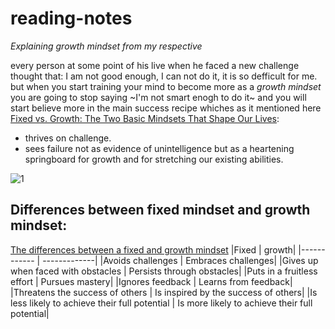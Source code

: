 # reading-notes
*Explaining growth mindset from my respective*

every person at some point of his live when he faced a new challenge thought that: I am not good enough, I can not do it, it is so defficult for me. 
but when you start training your mind to become more as a *growth mindset* you are going to stop saying ~I'm not smart enogh to do it~ and you will start believe more in the main success recipe whiches as it mentioned here [Fixed vs. Growth: The Two Basic Mindsets That Shape Our Lives](https://www.brainpickings.org/2014/01/29/carol-dweck-mindset/):

- thrives on challenge.
- sees failure not as evidence of unintelligence but as a heartening springboard for growth and for stretching our existing abilities.

![1](https://tofasakademi.com/wp-content/uploads/2019/06/growth-mindset3.png)

## Differences between fixed mindset and growth mindset:
[The differences between a fixed and growth mindset](https://pragmaticthinking.com/blog/fixed-and-growth-mindset/)
|Fixed        | growth|
|------------ | -------------|
|Avoids challenges | Embraces challenges|
|Gives up when faced with obstacles | Persists through obstacles|
|Puts in a fruitless effort | Pursues mastery|
|Ignores feedback | Learns from feedback|
|Threatens the success of others | Is inspired by the success of others|
|Is less likely to achieve their full potential | Is more likely to achieve their full potential|
